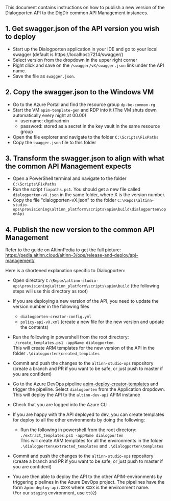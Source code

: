 This document contains instructions on how to publish a new version of the Dialogporten API to the DigDir common API Management instances.

## 1. Get swagger.json of the API version you wish to deploy

- Start up the Dialogporten application in your IDE and go to your local swagger (default is https://localhost:7214/swagger/)
- Select version from the dropdown in the upper right corner
- Right click and save on the `/swagger/vX/swagger.json` link under the API name.
- Save the file as `swagger.json`.

## 2. Copy the swagger.json to the Windows VM

- Go to the Azure Portal and find the resource group `dp-be-common-rg`
- Start the VM `apim-template-gen` and RDP into it (The VM shuts down automatically every night at 00.00)
  - username: digdiradmin
  - password: stored as a secret in the key vault in the same resource group
- Open the file explorer and navigate to the folder `C:\Scripts\FixPaths`
- Copy the `swagger.json` file to this folder

## 3. Transform the swagger.json to align with what the common API Management expects

- Open a PowerShell terminal and navigate to the folder `C:\Scripts\FixPaths`
- Run the script `fixpaths.ps1`. You should get a new file called `dialogporten-vX.json` in the same folder, where X is the version number.
- Copy the file "dialogporten-vX.json" to the folder `C:\Repos\altinn-studio-ops\provisioning\altinn_platform\scripts\apim\build\dialogporten\openApi`

## 4. Publish the new version to the common API Management

Refer to the guide on AltinnPedia to get the full picture: https://pedia.altinn.cloud/altinn-3/ops/release-and-deploy/api-management/

Here is a shortened explanation specific to Dialogporten:
  - Open directory `C:\Repos\altinn-studio-ops\provisioning\altinn_platform\scripts\apim\build` (the following steps will use this directory as root)


  - If you are deploying a new version of the API, you need to update the version number in the following files
    - `dialogporten-creator-config.yml`
    - `policy-api-vX.xml` (create a new file for the new version and update the contents)


  - Run the following in powershell from the root directory: `./create_templates.ps1 -appName dialogporten`.  
This will create ARM templates for the new version of the API in the folder `.\dialogporten\created_templates`


  - Commit and push the changes to the `altinn-studio-ops` repository (create a branch and PR if you want to be safe, or just push to master if you are confident)


  - Go to the Azure DevOps pipeline [apim-deploy-creator-templates](https://dev.azure.com/brreg/altinn-studio-ops/_build?definitionId=121) and trigger the pipeline. Select `dialogporten` from the Application dropdown.   
This will deploy the API to the `altinn-dev-api` APIM instance


  - Check that you are logged into the Azure CLI


  - If you are happy with the API deployed to dev, you can create templates for deploy to all the other environments by doing the following:
    - Run the following in powershell from the root directory: `./extract_templates.ps1 -appName dialogporten`  
This will create ARM templates for all the environments in the folder `.\dialogporten\extracted_templates` and `.\dialogporten\templates`
  

  - Commit and push the changes to the `altinn-studio-ops` repository (create a branch and PR if you want to be safe, or just push to master if you are confident)


  - You are then able to deploy the API to the other APIM-environments by triggering pipelines in the Azure DevOps project. The pipelines have the form a`pim-deploy-api.XXXX` where `XXXX` is the environment name.  
    (For our `staging` environment, use `tt02`)
